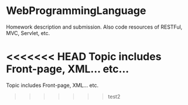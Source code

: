 # WebProgrammingLanguage

Homework description and submission. Also code resources of RESTFul, MVC, Servlet, etc.

<<<<<<< HEAD
Topic includes Front-page, XML... etc...
=======
Topic includes Front-page, XML... etc.
>>>>>>> test2

